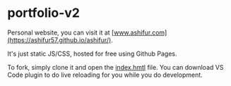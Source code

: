 # portfolio-v2

Personal website, you can visit it at [www.ashifur.com](https://ashifur57.github.io/ashifur/).  

It's just static JS/CSS, hosted for free using Github Pages.

To fork, simply clone it and open the [index.hmtl](./index.html) file.  You can download VS Code plugin to do live reloading for you while you do development.
